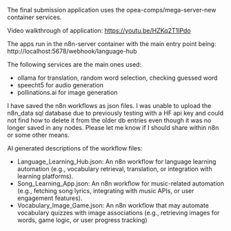 The final submission application uses the opea-comps/mega-server-new container services.

Video walkthrough of application:
https://youtu.be/HZKq2T1IPdo

The apps run in the n8n-server container with the main entry point being:
http://localhost:5678/webhook/language-hub

The following services are the main ones used:
- ollama for translation, random word selection, checking guessed word
- speecht5 for audio generation
- pollinations.ai for image generation

I have saved the n8n workflows as json files.  I was unable to upload the n8n_data sql database due to previously testing with a HF api key and could not find how to delete it from the older db entries even though it was no longer saved in any nodes.  Please let me know if I should share within n8n or some other means.

AI generated descriptions of the workflow files:
- Language_Learning_Hub.json: An n8n workflow for language learning automation (e.g., vocabulary retrieval, translation, or integration with learning platforms).
- Song_Learning_App.json: An n8n workflow for music-related automation (e.g., fetching song lyrics, integrating with music APIs, or user engagement features).
- Vocabulary_Image_Game.json: An n8n workflow that may automate vocabulary quizzes with image associations (e.g., retrieving images for words, game logic, or user progress tracking)

